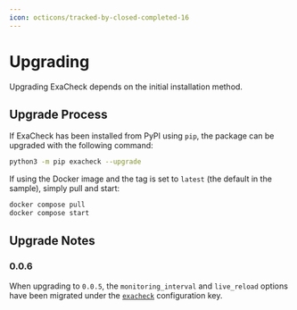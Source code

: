 ```yaml
---
icon: octicons/tracked-by-closed-completed-16
---
```


# Upgrading

Upgrading ExaCheck depends on the initial installation method.

## Upgrade Process

If ExaCheck has been installed from PyPI using `pip`, the package can be upgraded with the following command:

```bash
python3 -m pip exacheck --upgrade
```

If using the Docker image and the tag is set to `latest` (the default in the sample), simply pull and start:

```bash
docker compose pull
docker compose start
```

## Upgrade Notes

### 0.0.6

When upgrading to `0.0.5`, the `monitoring_interval` and `live_reload` options have been migrated under the [`exacheck`][ExaCheck Configuration - Internal] configuration key.

[ExaCheck Configuration - Internal]: ../configuration/exacheck.md
